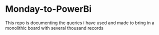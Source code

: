 # Monday-to-PowerBi
This repo is documenting the queries i have used and made to bring in a monolithic board with several thousand records
